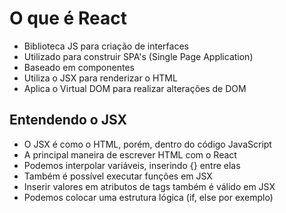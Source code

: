 # O que é React
- Biblioteca JS para criação de interfaces
- Utilizado para construir SPA's (Single Page Application)
- Baseado em componentes
- Utiliza o JSX para renderizar o HTML
- Aplica o Virtual DOM para realizar alterações de DOM

## Entendendo o JSX
- O JSX é como o HTML, porém, dentro do código JavaScript
- A principal maneira de escrever HTML com o React
- Podemos interpolar variáveis, inserindo {} entre elas
- Também é possível executar funções em JSX
- Inserir valores em atributos de tags também é válido em JSX
- Podemos colocar uma estrutura lógica (if, else por exemplo)